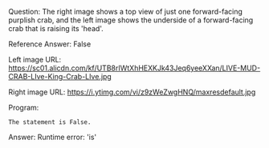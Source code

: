 Question: The right image shows a top view of just one forward-facing purplish crab, and the left image shows the underside of a forward-facing crab that is raising its 'head'.

Reference Answer: False

Left image URL: https://sc01.alicdn.com/kf/UTB8rIWtXhHEXKJk43Jeq6yeeXXan/LIVE-MUD-CRAB-LIve-King-Crab-LIve.jpg

Right image URL: https://i.ytimg.com/vi/z9zWeZwgHNQ/maxresdefault.jpg

Program:

```
The statement is False.
```
Answer: Runtime error: 'is'

